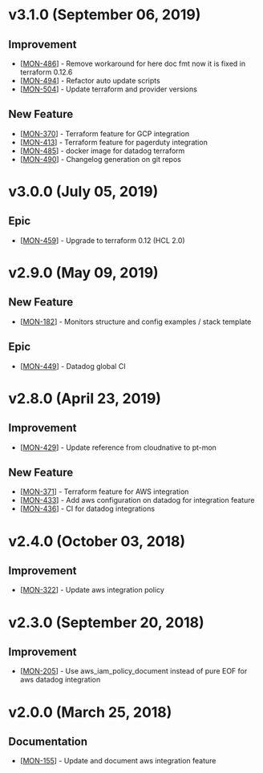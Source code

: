 
# v3.1.0 (September 06, 2019)

## Improvement

*   [[MON-486](https://claranet-morea.atlassian.net/browse/MON-486)] - Remove workaround for here doc fmt now it is fixed in terraform 0.12.6
*   [[MON-494](https://claranet-morea.atlassian.net/browse/MON-494)] - Refactor auto update scripts
*   [[MON-504](https://claranet-morea.atlassian.net/browse/MON-504)] - Update terraform and provider versions

## New Feature

*   [[MON-370](https://claranet-morea.atlassian.net/browse/MON-370)] - Terraform feature for GCP integration
*   [[MON-413](https://claranet-morea.atlassian.net/browse/MON-413)] - Terraform feature for pagerduty integration
*   [[MON-485](https://claranet-morea.atlassian.net/browse/MON-485)] - docker image for datadog terraform
*   [[MON-490](https://claranet-morea.atlassian.net/browse/MON-490)] - Changelog generation on git repos

# v3.0.0 (July 05, 2019)

## Epic

*   [[MON-459](https://claranet-morea.atlassian.net/browse/MON-459)] - Upgrade to terraform 0.12 (HCL 2.0)

# v2.9.0 (May 09, 2019)

## New Feature

*   [[MON-182](https://claranet-morea.atlassian.net/browse/MON-182)] - Monitors structure and config examples / stack template

## Epic

*   [[MON-449](https://claranet-morea.atlassian.net/browse/MON-449)] - Datadog global CI

# v2.8.0 (April 23, 2019)

## Improvement

*   [[MON-429](https://claranet-morea.atlassian.net/browse/MON-429)] - Update reference from cloudnative to pt-mon

## New Feature

*   [[MON-371](https://claranet-morea.atlassian.net/browse/MON-371)] - Terraform feature for AWS integration
*   [[MON-433](https://claranet-morea.atlassian.net/browse/MON-433)] - Add aws configuration on datadog for integration feature
*   [[MON-436](https://claranet-morea.atlassian.net/browse/MON-436)] - CI for datadog integrations

# v2.4.0 (October 03, 2018)

## Improvement

*   [[MON-322](https://claranet-morea.atlassian.net/browse/MON-322)] - Update aws integration policy

# v2.3.0 (September 20, 2018)

## Improvement

*   [[MON-205](https://claranet-morea.atlassian.net/browse/MON-205)] - Use aws_iam_policy_document instead of pure EOF for aws datadog integration

# v2.0.0 (March 25, 2018)

## Documentation

*   [[MON-155](https://claranet-morea.atlassian.net/browse/MON-155)] - Update and document aws integration feature

